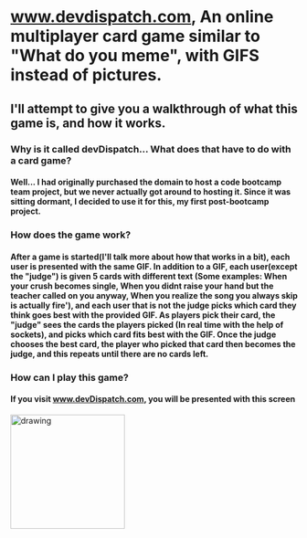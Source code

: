 # www.devdispatch.com,  An online multiplayer card game similar to "What do you meme", with GIFS instead of pictures. 

## I'll attempt to give you a walkthrough of what this game is, and how it works.

### Why is it called devDispatch... What does that have to do with a card game?
#### Well... I had originally purchased the domain to host a code bootcamp team project, but we never actually got around to hosting it. Since it was sitting dormant, I decided to use it for this, my first post-bootcamp project.


### How does the game work?
#### After a game is started(I'll talk more about how that works in a bit), each user is presented with the same GIF. In addition to a GIF, each user(except the "judge") is given 5 cards with different text (Some examples: When your crush becomes single, When you didnt raise your hand but the teacher called on you anyway, When you realize the song you always skip is actually fire'), and each user that is not the judge picks which card they think goes best with the provided GIF. As players pick their card, the "judge" sees the cards the players picked (In real time with the help of sockets), and picks which card fits best with the GIF. Once the judge chooses the best card, the player who picked that card then becomes the judge, and this repeats until there are no cards left. 

### How can I play this game?
#### If you visit www.devDispatch.com, you will be presented with this screen
<img src="https://www.fujifilm.com/products/digital_cameras/x/fujifilm_x_t1/sample_images/img/index/ff_x_t1_001.JPG" alt="drawing" width="200"/>
